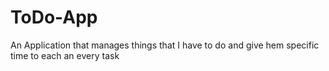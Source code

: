 # ToDo-App
 An Application that manages things that I have to do and give hem specific time to each an every task
